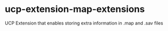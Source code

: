 # ucp-extension-map-extensions
UCP Extension that enables storing extra information in .map and .sav files
